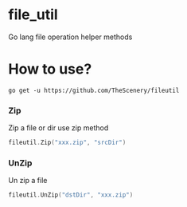 # file_util
Go lang file operation helper methods

# How to use?
```
go get -u https://github.com/TheScenery/fileutil
```

### Zip
Zip a file or dir use zip method
```go
fileutil.Zip("xxx.zip", "srcDir")
```

### UnZip
Un zip a file
```go
fileutil.UnZip("dstDir", "xxx.zip")
```